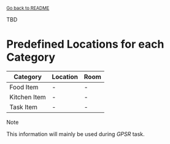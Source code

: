 <sub>[Go back to README](../../../README_en.md)</sub>

TBD

# Predefined Locations for each Category

| Category | Location | Room |
| --- | --- | --- |
| Food Item    | - | - |
| Kitchen Item | - | - |
| Task Item    | - | - |

> [!NOTE]
> This information will mainly be used during *GPSR* task.
